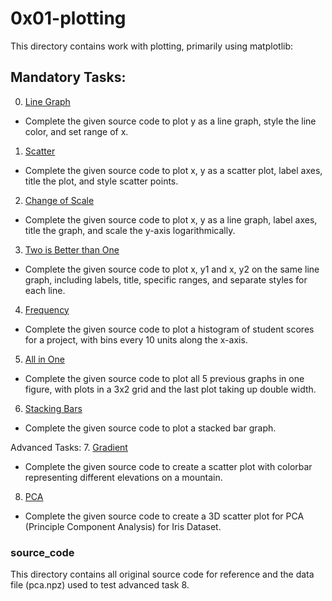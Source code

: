 # 0x01-plotting
This directory contains work with plotting, primarily using matplotlib:

## Mandatory Tasks:
0. [Line Graph](/math/0x01-plotting/0-line.py)
* Complete the given source code to plot y as a line graph, style the line color, and set range of x.
1. [Scatter](/math/0x01-plotting/1-scatter.py)
* Complete the given source code to plot x, y as a scatter plot, label axes, title the plot, and style scatter points.
2. [Change of Scale](/math/0x01-plotting/2-change_scale.py)
* Complete the given source code to plot x, y as a line graph, label axes, title the graph, and scale the y-axis logarithmically.
3. [Two is Better than One](/math/0x01-plotting/3-two.py)
* Complete the given source code to plot x, y1 and x, y2 on the same line graph, including labels, title, specific ranges, and separate styles for each line.
4. [Frequency](/math/0x01-plotting/4-frequency.py)
* Complete the given source code to plot a histogram of student scores for a project, with bins every 10 units along the x-axis.
5. [All in One](/math/0x01-plotting/5-all_in_one.py)
* Complete the given source code to plot all 5 previous graphs in one figure, with plots in a 3x2 grid and the last plot taking up double width.
6. [Stacking Bars](/math/0x01-plotting/6-bars.py)
* Complete the given source code to plot a stacked bar graph.

Advanced Tasks:
7. [Gradient](/math/0x01-plotting/100-gradient.py)
* Complete the given source code to create a scatter plot with colorbar representing different elevations on a mountain.
8. [PCA](/math/0x01-plotting/101-pca.py)
* Complete the given source code to create a 3D scatter plot for PCA (Principle Component Analysis) for Iris Dataset.

### source_code
This directory contains all original source code for reference and the data file (pca.npz) used to test advanced task 8.